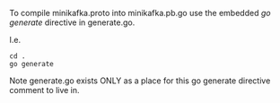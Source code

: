 To compile minikafka.proto into minikafka.pb.go use the embedded *go generate* 
directive in generate.go.

I.e.

    cd .
    go generate

Note generate.go exists ONLY as a place for this go generate directive 
comment to live in.
